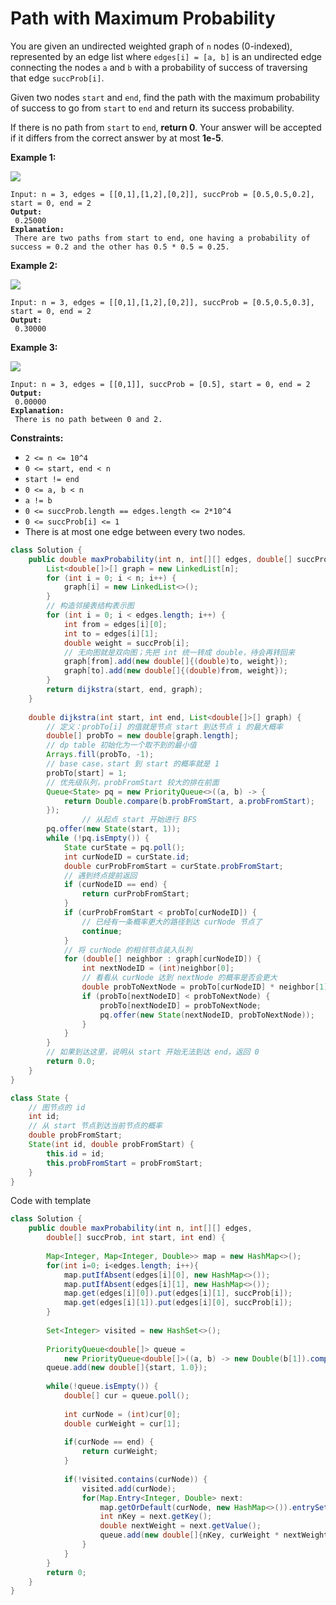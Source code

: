 # Path with Maximum Probability



You are given an undirected weighted graph of `n` nodes (0-indexed), represented by an edge list where `edges[i] = [a, b]` is an undirected edge connecting the nodes `a` and `b` with a probability of success of traversing that edge `succProb[i]`.

Given two nodes `start` and `end`, find the path with the maximum probability of success to go from `start` to `end` and return its success probability.

If there is no path from `start` to `end`, **return 0**. Your answer will be accepted if it differs from the correct answer by at most **1e-5**.

&#x20;

**Example 1:**

![](https://assets.leetcode.com/uploads/2019/09/20/1558\_ex1.png)

<pre><code>Input: n = 3, edges = [[0,1],[1,2],[0,2]], succProb = [0.5,0.5,0.2], start = 0, end = 2
<strong>Output:
</strong> 0.25000
<strong>Explanation:
</strong> There are two paths from start to end, one having a probability of success = 0.2 and the other has 0.5 * 0.5 = 0.25.
</code></pre>

**Example 2:**

![](https://assets.leetcode.com/uploads/2019/09/20/1558\_ex2.png)

<pre><code>Input: n = 3, edges = [[0,1],[1,2],[0,2]], succProb = [0.5,0.5,0.3], start = 0, end = 2
<strong>Output:
</strong> 0.30000
</code></pre>

**Example 3:**

![](https://assets.leetcode.com/uploads/2019/09/20/1558\_ex3.png)

<pre><code>Input: n = 3, edges = [[0,1]], succProb = [0.5], start = 0, end = 2
<strong>Output:
</strong> 0.00000
<strong>Explanation:
</strong> There is no path between 0 and 2.
</code></pre>

&#x20;

**Constraints:**

* `2 <= n <= 10^4`
* `0 <= start, end < n`
* `start != end`
* `0 <= a, b < n`
* `a != b`
* `0 <= succProb.length == edges.length <= 2*10^4`
* `0 <= succProb[i] <= 1`
* There is at most one edge between every two nodes.

```java
class Solution {
    public double maxProbability(int n, int[][] edges, double[] succProb, int start, int end) {
        List<double[]>[] graph = new LinkedList[n];
        for (int i = 0; i < n; i++) {
            graph[i] = new LinkedList<>();
        }
        // 构造邻接表结构表示图
        for (int i = 0; i < edges.length; i++) {
            int from = edges[i][0];
            int to = edges[i][1];
            double weight = succProb[i];
            // ⽆向图就是双向图；先把 int 统⼀转成 double，待会再转回来
            graph[from].add(new double[]{(double)to, weight});
            graph[to].add(new double[]{(double)from, weight});
        }
        return dijkstra(start, end, graph);
    }
    
    double dijkstra(int start, int end, List<double[]>[] graph) {
        // 定义：probTo[i] 的值就是节点 start 到达节点 i 的最⼤概率
        double[] probTo = new double[graph.length];
        // dp table 初始化为⼀个取不到的最⼩值
        Arrays.fill(probTo, -1);
        // base case，start 到 start 的概率就是 1
        probTo[start] = 1;
        // 优先级队列，probFromStart 较⼤的排在前⾯
        Queue<State> pq = new PriorityQueue<>((a, b) -> {
            return Double.compare(b.probFromStart, a.probFromStart);
        });
                // 从起点 start 开始进⾏ BFS
        pq.offer(new State(start, 1));
        while (!pq.isEmpty()) {
            State curState = pq.poll();
            int curNodeID = curState.id;
            double curProbFromStart = curState.probFromStart;
            // 遇到终点提前返回
            if (curNodeID == end) {
                return curProbFromStart;
            }
            if (curProbFromStart < probTo[curNodeID]) {
                // 已经有⼀条概率更⼤的路径到达 curNode 节点了
                continue;
            }
            // 将 curNode 的相邻节点装⼊队列
            for (double[] neighbor : graph[curNodeID]) {
                int nextNodeID = (int)neighbor[0];
                // 看看从 curNode 达到 nextNode 的概率是否会更⼤
                double probToNextNode = probTo[curNodeID] * neighbor[1];
                if (probTo[nextNodeID] < probToNextNode) {
                    probTo[nextNodeID] = probToNextNode;
                    pq.offer(new State(nextNodeID, probToNextNode));
                }
            }
        }
        // 如果到达这⾥，说明从 start 开始⽆法到达 end，返回 0
        return 0.0;
    }
}

class State {
    // 图节点的 id
    int id;
    // 从 start 节点到达当前节点的概率
    double probFromStart;
    State(int id, double probFromStart) {
        this.id = id;
        this.probFromStart = probFromStart;
    }
}
```

Code with template

```java
class Solution {
    public double maxProbability(int n, int[][] edges, 
        double[] succProb, int start, int end) {
        
        Map<Integer, Map<Integer, Double>> map = new HashMap<>();        
        for(int i=0; i<edges.length; i++){
            map.putIfAbsent(edges[i][0], new HashMap<>());
            map.putIfAbsent(edges[i][1], new HashMap<>());
            map.get(edges[i][0]).put(edges[i][1], succProb[i]);
            map.get(edges[i][1]).put(edges[i][0], succProb[i]);
        }
        
        Set<Integer> visited = new HashSet<>();
        
        PriorityQueue<double[]> queue = 
            new PriorityQueue<double[]>((a, b) -> new Double(b[1]).compareTo(new Double(a[1])));
        queue.add(new double[]{start, 1.0});
        
        while(!queue.isEmpty()) {
            double[] cur = queue.poll();
            
            int curNode = (int)cur[0];
            double curWeight = cur[1];
            
            if(curNode == end) {
                return curWeight;
            }
            
            if(!visited.contains(curNode)) {
                visited.add(curNode);                
                for(Map.Entry<Integer, Double> next: 
                    map.getOrDefault(curNode, new HashMap<>()).entrySet()) {
                    int nKey = next.getKey();
                    double nextWeight = next.getValue();                    
                    queue.add(new double[]{nKey, curWeight * nextWeight});
                }
            }
        }
        return 0;
    }
}
```
